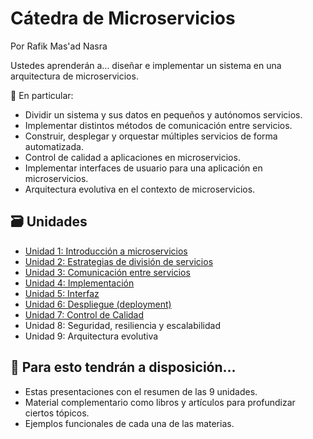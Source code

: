 # Cátedra de Microservicios
Por Rafik Mas'ad Nasra

Ustedes aprenderán a... diseñar e implementar un sistema en una arquitectura de microservicios.

🔎 En particular:
- Dividir un sistema y sus datos en pequeños y autónomos servicios.
- Implementar distintos métodos de comunicación entre servicios.
- Construir, desplegar y orquestar múltiples servicios de forma automatizada.
- Control de calidad a aplicaciones en microservicios.
- Implementar interfaces de usuario para una aplicación en microservicios.
- Arquitectura evolutiva en el contexto de microservicios.

## 🗃️ Unidades

- [Unidad 1: Introducción a microservicios](./01_Introducci%C3%B3n/)
- [Unidad 2: Estrategias de división de servicios](./02_Modelamiento/)
- [Unidad 3: Comunicación entre servicios](./03_Comunicación/)
- [Unidad 4: Implementación](./04_Implementación/)
- [Unidad 5: Interfaz](./05_Interfaz/)
- [Unidad 6: Despliegue (deployment)](./06_Despliegue/)
- [Unidad 7: Control de Calidad](./07_QA/)
- Unidad 8: Seguridad, resiliencia y escalabilidad
- Unidad 9: Arquitectura evolutiva

## 🔧 Para esto tendrán a disposición...

- Estas presentaciones con el resumen de las 9 unidades.
- Material complementario como libros y artículos para profundizar ciertos tópicos. 
- Ejemplos funcionales de cada una de las materias.